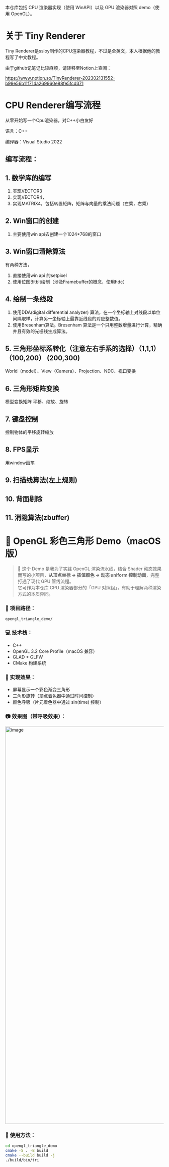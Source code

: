 本仓库包括 CPU 渲染器实现（使用 WinAPI）以及 GPU 渲染器对照 demo（使用 OpenGL）。
# 关于 Tiny Renderer
Tiny Renderer是ssloy制作的CPU渲染器教程，不过是全英文，本人根据他的教程写了中文教程。

由于github记笔记比较麻烦，请转移至Notion上查阅：

https://www.notion.so/TinyRenderer-202302131552-b99e56b11f714a269960e88fe5fcd371

# CPU Renderer编写流程
从零开始写一个Cpu渲染器，对C++小白友好

语言：C++

编译器：Visual Studio 2022

## 编写流程：
## 1. 数学库的编写
1. 实现VECTOR3
2. 实现VECTOR4，
3. 实现MATRIX4，包括转置矩阵，矩阵与向量的乘法问题（左乘，右乘）
## 2. Win窗口的创建
1. 主要使用win api去创建一个1024*768的窗口
## 3. Win窗口清除算法
有两种方法，
1. 直接使用win api 的setpixel 
2. 使用位图Bitblt绘制（涉及Framebuffer的概念，使用hdc）
## 4. 绘制一条线段
1. 使用DDA(digital differential analyzer) 算法，在一个坐标轴上对线段以单位间隔取样，计算另一坐标轴上最靠近线段的对应整数值。
2. 使用Bresenham算法。Bresenham 算法是一个只用整数增量进行计算，精确并且有效的光栅线生成算法。
## 5. 三角形坐标系转化（注意左右手系的选择）（1,1,1）（100,200） (200,300)
World（model）、View（Camera）、Projection、NDC、视口变换
## 6. 三角形矩阵变换
模型变换矩阵 平移、缩放、旋转
## 7. 键盘控制
控制物体的平移旋转缩放
## 8. FPS显示
用window画笔
## 9. 扫描线算法(左上规则)
## 10. 背面剔除
## 11. 消隐算法(zbuffer)

# 🌈 OpenGL 彩色三角形 Demo（macOS 版）

> 🚀 这个 Demo 是我为了实践 OpenGL 渲染流水线，结合 Shader 动态效果而写的小项目，**从顶点坐标 → 插值颜色 → 动态 uniform 控制动画**，完整打通了现代 GPU 管线流程。  
> 它可作为本仓库 CPU 渲染器部分的「GPU 对照组」，有助于理解两种渲染方式的本质异同。

### 📁 项目路径：
`opengl_triangle_demo/`

### 💻 技术栈：
- C++
- OpenGL 3.2 Core Profile（macOS 兼容）
- GLAD + GLFW
- CMake 构建系统

### 🎯 实现效果：
- 屏幕显示一个彩色渐变三角形
- 三角形旋转（顶点着色器中通过时间控制）
- 颜色呼吸（片元着色器中通过 sin(time) 控制）

### 📷 效果图（带呼吸效果）：
<img width="1600" height="1260" alt="image" src="https://github.com/user-attachments/assets/4d03da7a-0596-4dff-aecb-9d7368341beb" />



### 📝 使用方法：

```bash
cd opengl_triangle_demo
cmake -S . -B build
cmake --build build -j
./build/bin/tri
